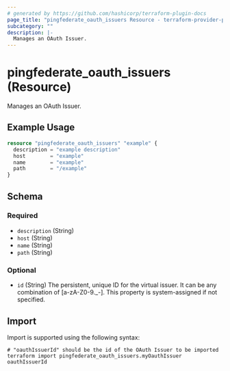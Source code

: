 ```yaml
---
# generated by https://github.com/hashicorp/terraform-plugin-docs
page_title: "pingfederate_oauth_issuers Resource - terraform-provider-pingfederate"
subcategory: ""
description: |-
  Manages an OAuth Issuer.
---
```


# pingfederate_oauth_issuers (Resource)

Manages an OAuth Issuer.

## Example Usage

```terraform
resource "pingfederate_oauth_issuers" "example" {
  description = "example description"
  host        = "example"
  name        = "example"
  path        = "/example"
}
```

<!-- schema generated by tfplugindocs -->
## Schema

### Required

- `description` (String)
- `host` (String)
- `name` (String)
- `path` (String)

### Optional

- `id` (String) The persistent, unique ID for the virtual issuer. It can be any combination of [a-zA-Z0-9._-]. This property is system-assigned if not specified.

## Import

Import is supported using the following syntax:

```shell
# "oauthIssuerId" should be the id of the OAuth Issuer to be imported
terraform import pingfederate_oauth_issuers.myOauthIssuer oauthIssuerId
```
